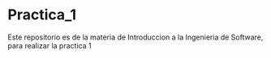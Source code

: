 # Practica_1
Este repositorio es de la materia de Introduccion a la Ingenieria de Software, para realizar la practica 1

